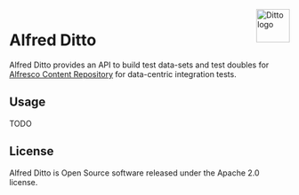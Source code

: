 <img src="https://cdn2.iconfinder.com/data/icons/pokemon-flaticons/64/ditto-pokemon-nintendo-video-game-gaming-gartoon-monster-512.png" alt="Ditto logo" title="Ditto" align="right" height="60" />

# Alfred Ditto

Alfred Ditto provides an API to build test data-sets and test doubles for [Alfresco Content Repository](https://eu.xenit.testing.ditto.alfresco.com) for data-centric integration tests.

## Usage

TODO

## License

Alfred Ditto is Open Source software released under the Apache 2.0 license.